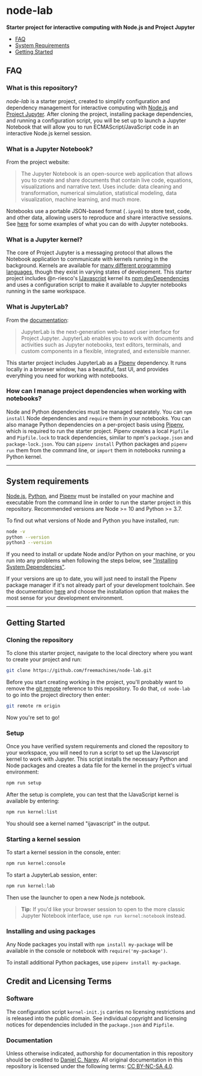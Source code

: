 # node-lab

**Starter project for interactive computing with Node.js and Project Jupyter**

- [FAQ](#faq)
- [System Requirements](#system-requirements)
- [Getting Started](#getting-started)

## FAQ

### What is this repository?

*node-lab* is a starter project, created to simplify configuration
and dependency management for interactive computing with
[Node.js](https://nodejs.org) and
[Project Jupyter](http://jupyter.org/documentation).
After cloning the project, installing package dependencies, and running a
configuration script, you will be set up to launch a Jupyter Notebook
that will allow you to run ECMAScript/JavaScript code in an interactive Node.js
kernel session.

### What is a Jupyter Notebook?

From the project website:

> The Jupyter Notebook is an open-source web application that allows you to
> create and share documents that contain live code, equations, visualizations
> and narrative text. Uses include: data cleaning and transformation, numerical
> simulation, statistical modeling, data visualization, machine learning, and
> much more.

Notebooks use a portable JSON-based format (`.ipynb`) to store text, code, and
other data, allowing users to reproduce and share interactive sessions. See
[here](https://nbviewer.jupyter.org)
for some examples of what you can do with Jupyter notebooks.

### What is a Jupyter kernel?

The core of Project Jupyter is a messaging protocol that allows the Notebook
application to communicate with kernels running in the background. Kernels are
available for
[many different programming languages](https://github.com/jupyter/jupyter/wiki/Jupyter-kernels),
though they exist in varying states of development. This starter project
includes @n-riesco's
[IJavascript](https://github.com/n-riesco/ijavascript)
kernel its
[npm devDependencies](https://docs.npmjs.com/specifying-dependencies-and-devdependencies-in-a-package-json-file)
and uses a configuration script to make it available to Jupyter notebooks
running in the same workspace.

### What is JupyterLab?

From the [documentation](https://jupyterlab.readthedocs.io/en/stable/getting_started/overview.html):

> JupyterLab is the next-generation web-based user interface for Project
> Jupyter. JupyterLab enables you to work with documents and activities such as
> Jupyter notebooks, text editors, terminals, and custom components in a
> flexible, integrated, and extensible manner.

This starter project includes JupyterLab as a
[Pipenv](https://pipenv.readthedocs.io)
dependency. It runs locally in a browser window, has a beautiful, fast UI, and
provides everything you need for working with notebooks.

### How can I manage project dependencies when working with notebooks?

Node and Python dependencies must be managed separately. You can `npm install`
Node dependencies and `require` them in your notebooks. You can also manage
Python dependencies on a per-project basis using
[Pipenv](https://pipenv.readthedocs.io),
which is required to run the starter project.
Pipenv creates a local `Pipfile` and `Pipfile.lock` to track dependencies,
similar to npm's `package.json` and `package-lock.json`. You can
`pipenv install` Python packages and `pipenv run` them from the command line,
or `import` them in notebooks running a Python kernel.

---

## System requirements

[Node.js](https://nodejs.org),
[Python](https://docs.python.org), and
[Pipenv](https://pipenv.readthedocs.io)
must be installed on your machine and executable from the command line in order
to run the starter project in this repository. Recommended versions are
Node >= 10 and Python >= 3.7.

To find out what versions of Node and Python you have installed, run:

```bash
node -v
python --version
python3 --version
```

If you need to install or update Node and/or Python on your machine, or you run
into any problems when following the steps below, see
["Installing System Dependencies"](./reference/installing-system-dependencies.md).

If your versions are up to date, you will just need to install the Pipenv
package manager if it's not already part of your development toolchain. See the
documentation
[here](https://pipenv.readthedocs.io/en/latest/install/#installing-pipenv)
and choose the installation option that makes the most sense for your
development environment.

---

## Getting Started

### Cloning the repository

To clone this starter project, navigate to the local directory where you want to
create your project and run:

```bash
git clone https://github.com/freemachines/node-lab.git
```

Before you start creating working in the project, you'll probably want to remove
the
[git remote](https://git-scm.com/book/en/v2/Git-Basics-Working-with-Remotes)
reference to this repository. To do that, `cd node-lab` to go into the project
directory then enter:

```bash
git remote rm origin
```

Now you're set to go!

### Setup

Once you have verified system requirements and cloned the repository to your
workspace, you will need to run a script to set up the IJavascript kernel to
work with Jupyter. This script installs the necessary Python and Node packages
and creates a data file for the kernel in the project's virtual environment:

```bash
npm run setup
```

After the setup is complete, you can test that the IJavaScript kernel is
available by entering:

```bash
npm run kernel:list
```

You should see a kernel named "ijavascript" in the output.

### Starting a kernel session

To start a kernel session in the console, enter:

```bash
npm run kernel:console
```

To start a JupyterLab session, enter:

```bash
npm run kernel:lab
```

Then use the launcher to open a new Node.js notebook.

> **Tip:** If you'd like your browser session to open to the more classic Jupyter Notebook
interface, use `npm run kernel:notebook` instead.

### Installing and using packages

Any Node packages you install with `npm install my-package` will be available
in the console or notebook with `require('my-package')`.

To install additional Python packages, use `pipenv install my-package`.

## Credit and Licensing Terms

### Software

The configuration script `kernel-init.js` carries no licensing restrictions and
is released into the public domain. See individual copyright and licensing
notices for dependencies included in the `package.json` and `Pipfile`.

### Documentation

Unless otherwise indicated,
authorship for documentation in this repository should be credited to
[Daniel C. Narey](https://github.com/danielnarey).
All original documentation in this repository is licensed under the following
terms:
[CC BY-NC-SA 4.0](https://creativecommons.org/licenses/by-nc-sa/4.0/).
